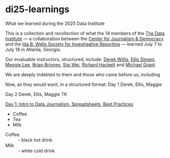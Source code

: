 # di25-learnings
What we learned during the 2025 Data Institute

This is a collection and recollection of what the 14 members of the <a href="https://cjddatainstitute.org/">The Data Institute</a> — a collaboration between the <a href="https://cfjd.howard.edu/">Center for Journalism & Democracy</a> and the <a href="https://idabwellssociety.org/">Ida B. Wells Society for Investigative Reporting</a> — learned July 7 to July 18 in Atlanta, Georgia.

Our invaluable instructors, structured, include: <a href="https://thescoop.org/now/">Derek Willis</a>, <a href="https://github.com/ellissimani">Ellis Simani</a>, <a href="http://maggielee.net/">Maggie Lee</a>, <a href="https://research.auctr.edu/prf.php?id=5a89da03-7cdb-11ed-9922-0ad758b798c3">Brian Briones</a>, <a href="https://sisiwei.com/">Sisi Wei</a>, <a href="https://www.linkedin.com/in/richard-hackett/">Richard Hackett</a> and <a href="https://mikegrant.me/">Michael Grant</a>.

We are deeply indebted to them and those who came before us, including 

Now, as they would want, in a structured format:
Day 1
Derek, Ellis, Maggie

Day 2
Derek, Ellis, Maggie
TK

<a href="https://github.com/cjddatainstitute/data-institute-2025/#day-1">Day 1: Intro to Data Journalism, Spreadsheets, Best Practices</a>

<ul class="instructor">
  <li>Coffee</li>
  <li>Tea</li>
  <li>Milk</li>
</ul>



<dl>
  <dt>Coffee</dt>
  <dd>- black hot drink</dd>
  <dt>Milk</dt>
  <dd>- white cold drink</dd>
</dl>
